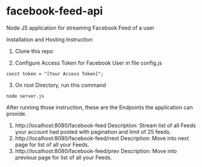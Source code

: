 # facebook-feed-api
Node JS application for streaming Facebook Feed of a user

Installation and Hosting Instruction

1. Clone this repo

2. Configure Access Token for Facebook User in file config.js

```
const token = "[Your Access Token]";
```

3. On root Directory, run this command
```
node server.js
```

After running those instruction, these are the Endpoints the application can provide.

1. http://localhost:8080/facebook-feed
    Description: Stream list of all Feeds your account had posted with pagination and limit of 25 feeds.
1. http://localhost:8080/facebook-feed/next
    Description: Move into next page for list of all your Feeds.
1. http://localhost:8080/facebook-feed/prev
    Description: Move into previous page for list of all your Feeds.
